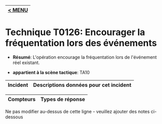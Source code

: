 |[< MENU](../../README.md)|
|---|
# Technique T0126: Encourager la fréquentation lors des événements

* **Résumé**: L'opération encourage la fréquentation lors de l'événement réel existant.

* **appartient à la scène tactique**: TA10


|Incident |Descriptions données pour cet incident |
|-------- |-------------------- |



|Compteurs |Types de réponse |
|-------- |-------------- |


Ne pas modifier au-dessus de cette ligne - veuillez ajouter des notes ci-dessous